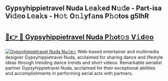 ## Gypsyhippietravel Nuda L𝚎a𝚔ed N𝚞𝚍e - Part-isa Vi𝚍𝚎o L𝚎a𝚔s - H𝚘𝚝 O𝚗𝚕yf𝚊ns P𝚑𝚘tos g5lhR

# <h2><a href="http://kfdrven.oniu.top/?m=Gypsyhippietravel+Nuda">🔗👉 🔴 Gypsyhippietravel Nuda P𝚑ot𝚘𝚜 V𝚒d𝚎o</a></h2>

[![Gypsyhippietravel Nuda Nu𝚍e𝚜](https://i.imgur.com/0qMVB7G.gif)](http://kfdrven.oniu.top/?m=Gypsyhippietravel+Nuda)
Web-based entertainer and multimedia designer Gypsyhippietravel Nuda, acclaimed for sharing dance and lifestyle ideas through trending dance trends and short videos. Remarkable aerialist partner Gypsyhippietravel Nuda, acclaimed for their exceptional abilities and accomplishments in performing aerial acts with partners.  
